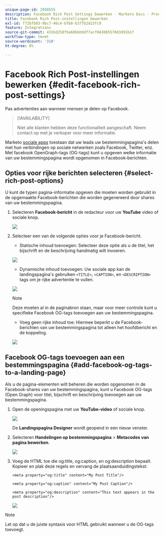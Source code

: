 ```yaml
---
unique-page-id: 2950555
description: Facebook Rich Post Settings bewerken - Marketo Docs - Productdocumentatie
title: Facebook Rich Post-instellingen bewerken
exl-id: f72bfb03-9bc7-46c4-bfb8-b377b2d23fc9
feature: Integrations
source-git-commit: 431bd258f9a68bbb9df7acf043085578d3d91b1f
workflow-type: tm+mt
source-wordcount: '310'
ht-degree: 0%

---
```


# Facebook Rich Post-instellingen bewerken {#edit-facebook-rich-post-settings}

Pas advertenties aan wanneer mensen je delen op Facebook.

>[!AVAILABILITY]
>
>Niet alle klanten hebben deze functionaliteit aangeschaft. Neem contact op met je verkoper voor meer informatie.

Marketo [sociale apps](/help/marketo/product-docs/demand-generation/social/social-functions/add-a-social-button-on-a-landing-page.md) toestaan dat uw leads uw bestemmingspagina&#39;s delen met hun verbindingen op sociale netwerken zoals Facebook, Twitter, enz. Met facebook OpenGraph-tags (OG-tags) kunt u opgeven welke informatie van uw bestemmingspagina wordt opgenomen in Facebook-berichten.

## Opties voor rijke berichten selecteren {#select-rich-post-options}

U kunt de typen pagina-informatie opgeven die moeten worden gebruikt in de opgemaakte Facebook-berichten die worden gegenereerd door shares van uw bestemmingspagina.

1. Selecteren **Facebook-bericht** in de redacteur voor uw **YouTube** video of sociale knop.

   ![](assets/image2014-9-22-16-3a47-3a21.png)

1. Selecteer een van de volgende opties voor je Facebook-bericht.

   * Statische inhoud toevoegen: Selecteer deze optie als u de titel, het bijschrift en de beschrijving handmatig wilt invoeren.

   ![](assets/image2014-9-22-16-3a48-3a0.png)

   * Dynamische inhoud toevoegen: Uw sociale app kan de landingspagina&#39;s gebruiken `<TITLE>`, `<CAPTION>`, en `<DESCRIPTION>` tags om je rijke advertentie te vullen.

   ![](assets/image2014-9-22-16-3a48-3a9.png)

   >[!NOTE]
   >
   >Deze moeten al in de paginabron staan, maar voor meer controle kunt u specifieke Facebook OG-tags toevoegen aan uw bestemmingspagina.

   * Voeg geen rijke inhoud toe: Hiermee beperkt u de Facebook-berichten van uw bestemmingspagina tot alleen het hoofdbericht en de koppeling.

   ![](assets/image2014-9-22-16-3a48-3a18.png)

## Facebook OG-tags toevoegen aan een bestemmingspagina {#add-facebook-og-tags-to-a-landing-page}

Als u de pagina-elementen wilt beheren die worden opgenomen in de Facebook-shares van uw bestemmingspagina, kunt u Facebook OG-tags (Open Graph) voor titel, bijschrift en beschrijving toevoegen aan uw bestemmingspagina.

1. Open de openingspagina met uw **YouTube-video** of sociale knop.

   ![](assets/image2014-9-22-16-3a51-3a28.png)

   De **Landingspagina Designer** wordt geopend in een nieuw venster.

1. Selecteren **Handelingen op bestemmingspagina** > **Metacodes van pagina bewerken**.

   ![](assets/image2014-9-22-16-3a51-3a36.png)

1. Voeg de HTML toe die og:title, og:caption, en og:description bepaalt. Kopieer en plak deze regels en vervang de plaatsaanduidingstekst:

   `<meta property="og:title" content="My Post Title"/>`

   `<meta property="og:caption" content="My Post Caption"/>`

   `<meta property="og:description" content="This text appears in the post description"/>`

   ![](assets/image2014-9-22-16-3a52-3a8.png)

>[!NOTE]
>
>Let op dat u de juiste syntaxis voor HTML gebruikt wanneer u de OG-tags toevoegt.
